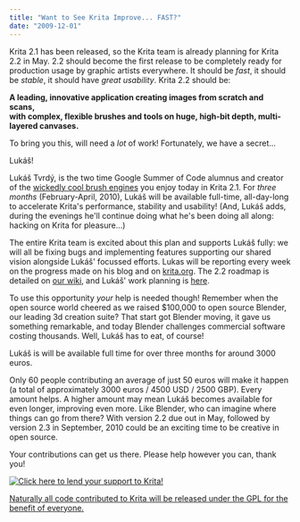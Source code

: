```yaml
---
title: "Want to See Krita Improve... FAST?"
date: "2009-12-01"
---
```


Krita 2.1 has been released, so the Krita team is already planning for Krita 2.2 in May. 2.2 should become the first release to be completely ready for production usage by graphic artists everywhere. It should be _fast_, it should be _stable_, it should have _great usability_. Krita 2.2 should be:

**A leading, innovative application creating images from scratch and scans,  
with complex, flexible brushes and tools on huge, high-bit depth, multi-layered canvases.**

To bring you this, will need a _lot_ of work! Fortunately, we have a secret...  
  

Lukáš!  
  

Lukáš Tvrdý, is the two time Google Summer of Code alumnus and creator of the [wickedly cool brush engines](index.php&option=com_content&id=21 "Krita 2.1 Brush Engines") you enjoy today in Krita 2.1. For _three months_ (February-April, 2010), Lukáš will be available full-time, all-day-long to accelerate Krita's performance, stability and usability! (And, Lukáš adds, during the evenings he'll continue doing what he's been doing all along: hacking on Krita for pleasure...)

The entire Krita team is excited about this plan and supports Lukáš fully: we will all be fixing bugs and implementing features supporting our shared vision alongside Lukáš' focussed efforts. Lukas will be reporting every week on the progress made on his blog and on [krita.org](http://www.krita.org). The 2.2 roadmap is detailed on [our wiki](http://wiki.koffice.org/index.php?title=Krita/Roadmap22), and Lukáš' work planning is [here](http://wiki.koffice.org/index.php?title=Krita/ActionPlan).

To use this opportunity _your_ help is needed though! Remember when the open source world cheered as we raised $100,000 to open source Blender, our leading 3d creation suite? That start got Blender moving, it gave us something remarkable, and today Blender challenges commercial software costing thousands. Well, Lukáš has to eat, of course!  

Lukáš is will be available full time for over three months for around 3000 euros.  

  
Only 60 people contributing an average of just 50 euros will make it happen (a total of approximately 3000 euros / 4500 USD / 2500 GBP). Every amount helps. A higher amount may mean Lukáš becomes available for even longer, improving even more. Like Blender, who can imagine where things can go from there? With version 2.2 due out in May, followed by version 2.3 in September, 2010 could be an exciting time to be creative in open source.   

Your contributions can get us there. Please help however you can, thank you!

[![Click here to lend your support to Krita!](http://www.pledgie.com/campaigns/7221.png?skin_name=chrome)  
](http://www.pledgie.com/campaigns/7221)

[Naturally all code contributed to Krita will be released under the GPL for the benefit of everyone.  
](http://www.pledgie.com/campaigns/7221)
